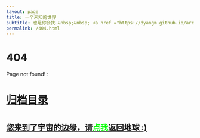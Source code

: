 ```yaml
---
layout: page
title: 一个未知的世界
subtitle: 也是你会找 &nbsp;&nbsp; <a href ="https://dyangm.github.io/arch.html">架构</a>&nbsp;&nbsp; <a href ="https://dyangm.github.io/life.html">生活故事</a>&nbsp;&nbsp; <a href ="https://dyangm.github.io/jvm.html">JVM</a>&nbsp;&nbsp; <a href ="https://dyangm.github.io/spring-boot.html">Spring Boot</a>&nbsp;&nbsp; <a href ="https://dyangm.github.io/spring-cloud.html">Spring Cloud</a>
permalink: /404.html
---
```


# 404

Page not found! :

<h1><a href ="https://dyangm.github.io/archives.html">归档目录</a><h1>

<h2><a href="https://dyangm.github.io//archives.html">您来到了宇宙的边缘，请<span style="color:#00FF00">点我</span>返回地球 :)</a></h2>
